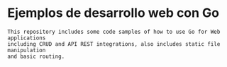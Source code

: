 # Ejemplos de desarrollo web con Go

    This repository includes some code samples of how to use Go for Web applications
    including CRUD and API REST integrations, also includes static file manipulation 
    and basic routing.